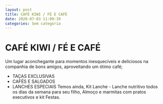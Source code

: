 ```yaml
---
layout: post
title: CAFÉ KIWI / FÉ E CAFÉ
date: 2020-07-03 11:09:39 
categories: Sem categoria
---
```


# CAFÉ KIWI / FÉ E CAFÉ

Um lugar aconchegante para momentos inesquecíveis e deliciosos na companhia de bons amigos, aproveitando um ótimo café;
- TAÇAS EXCLUSIVAS
- CAFÉS E SALGADOS
- LANCHES ESPECIAIS
Temos ainda, Kit Lanche - Lanche nutritivo todos os dias da semana  para seu filho, Almoço e marmitas com pratos executivos e kit Festas. 
